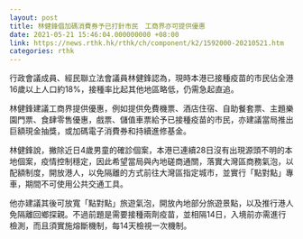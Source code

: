 ```yaml
---
layout: post
title: 林健鋒倡加碼消費券予已打針市民　工商界亦可提供優惠
date: 2021-05-21 15:46:04.000000000 +08:00
link: https://news.rthk.hk/rthk/ch/component/k2/1592000-20210521.htm
categories: rthk
---
```


行政會議成員、經民聯立法會議員林健鋒認為，現時本港已接種疫苗的市民佔全港16歲以上人口約18%，接種率比起其他地區略低，仍需急起直追。

林健鋒建議工商界提供優惠，例如提供免費機票、酒店住宿、自助餐套票、主題樂園門票、食肆零售優惠，戲票、儲值車票給予已接種疫苗的市民，亦建議當局推出巨額現金抽獎，或加碼電子消費券和持續進修基金。

林健鋒說，撇除近日4歲男童的確診個案，本港已連續28日沒有出現源頭不明的本地個案，疫情控制穩定，因此希望當局與內地磋商通關，落實大灣區商務氣泡，以配額制度，開放港人，以免隔離的方式前往大灣區指定城市，並實行「點對點」專車，期間不可使用公共交通工具。

他亦建議其後可放寬「點對點」旅遊氣泡，開放內地部分旅遊景點，以及推行港人免隔離回鄉探親。不過前題是需要接種兩劑疫苗，並相隔14日，入境前亦需進行檢測，而且須實施熔斷機制，每14天檢視一次機制。
